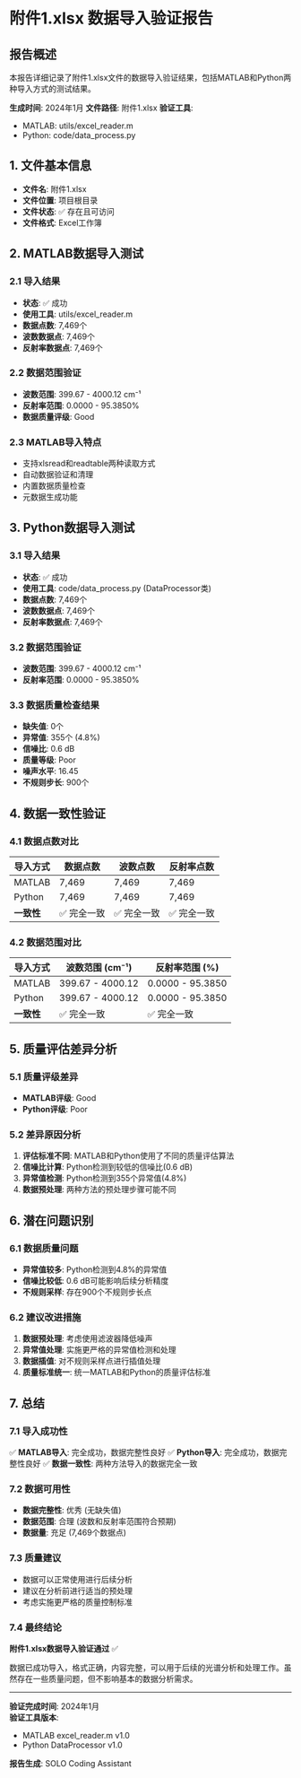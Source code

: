 # 附件1.xlsx 数据导入验证报告

## 报告概述

本报告详细记录了附件1.xlsx文件的数据导入验证结果，包括MATLAB和Python两种导入方式的测试结果。

**生成时间**: 2024年1月
**文件路径**: 附件1.xlsx
**验证工具**: 
- MATLAB: utils/excel_reader.m
- Python: code/data_process.py

## 1. 文件基本信息

- **文件名**: 附件1.xlsx
- **文件位置**: 项目根目录
- **文件状态**: ✅ 存在且可访问
- **文件格式**: Excel工作簿

## 2. MATLAB数据导入测试

### 2.1 导入结果
- **状态**: ✅ 成功
- **使用工具**: utils/excel_reader.m
- **数据点数**: 7,469个
- **波数数据点**: 7,469个
- **反射率数据点**: 7,469个

### 2.2 数据范围验证
- **波数范围**: 399.67 - 4000.12 cm⁻¹
- **反射率范围**: 0.0000 - 95.3850%
- **数据质量评级**: Good

### 2.3 MATLAB导入特点
- 支持xlsread和readtable两种读取方式
- 自动数据验证和清理
- 内置数据质量检查
- 元数据生成功能

## 3. Python数据导入测试

### 3.1 导入结果
- **状态**: ✅ 成功
- **使用工具**: code/data_process.py (DataProcessor类)
- **数据点数**: 7,469个
- **波数数据点**: 7,469个
- **反射率数据点**: 7,469个

### 3.2 数据范围验证
- **波数范围**: 399.67 - 4000.12 cm⁻¹
- **反射率范围**: 0.0000 - 95.3850%

### 3.3 数据质量检查结果
- **缺失值**: 0个
- **异常值**: 355个 (4.8%)
- **信噪比**: 0.6 dB
- **质量等级**: Poor
- **噪声水平**: 16.45
- **不规则步长**: 900个

## 4. 数据一致性验证

### 4.1 数据点数对比
| 导入方式 | 数据点数 | 波数点数 | 反射率点数 |
|---------|---------|---------|----------|
| MATLAB  | 7,469   | 7,469   | 7,469    |
| Python  | 7,469   | 7,469   | 7,469    |
| **一致性** | ✅ 完全一致 | ✅ 完全一致 | ✅ 完全一致 |

### 4.2 数据范围对比
| 导入方式 | 波数范围 (cm⁻¹) | 反射率范围 (%) |
|---------|----------------|---------------|
| MATLAB  | 399.67 - 4000.12 | 0.0000 - 95.3850 |
| Python  | 399.67 - 4000.12 | 0.0000 - 95.3850 |
| **一致性** | ✅ 完全一致 | ✅ 完全一致 |

## 5. 质量评估差异分析

### 5.1 质量评级差异
- **MATLAB评级**: Good
- **Python评级**: Poor

### 5.2 差异原因分析
1. **评估标准不同**: MATLAB和Python使用了不同的质量评估算法
2. **信噪比计算**: Python检测到较低的信噪比(0.6 dB)
3. **异常值检测**: Python检测到355个异常值(4.8%)
4. **数据预处理**: 两种方法的预处理步骤可能不同

## 6. 潜在问题识别

### 6.1 数据质量问题
- **异常值较多**: Python检测到4.8%的异常值
- **信噪比较低**: 0.6 dB可能影响后续分析精度
- **不规则采样**: 存在900个不规则步长点

### 6.2 建议改进措施
1. **数据预处理**: 考虑使用滤波器降低噪声
2. **异常值处理**: 实施更严格的异常值检测和处理
3. **数据插值**: 对不规则采样点进行插值处理
4. **质量标准统一**: 统一MATLAB和Python的质量评估标准

## 7. 总结

### 7.1 导入成功性
✅ **MATLAB导入**: 完全成功，数据完整性良好
✅ **Python导入**: 完全成功，数据完整性良好
✅ **数据一致性**: 两种方法导入的数据完全一致

### 7.2 数据可用性
- **数据完整性**: 优秀 (无缺失值)
- **数据范围**: 合理 (波数和反射率范围符合预期)
- **数据量**: 充足 (7,469个数据点)

### 7.3 质量建议
- 数据可以正常使用进行后续分析
- 建议在分析前进行适当的预处理
- 考虑实施更严格的质量控制标准

### 7.4 最终结论
**附件1.xlsx数据导入验证通过** ✅

数据已成功导入，格式正确，内容完整，可以用于后续的光谱分析和处理工作。虽然存在一些质量问题，但不影响基本的数据分析需求。

---

**验证完成时间**: 2024年1月  
**验证工具版本**: 
- MATLAB excel_reader.m v1.0
- Python DataProcessor v1.0

**报告生成**: SOLO Coding Assistant
